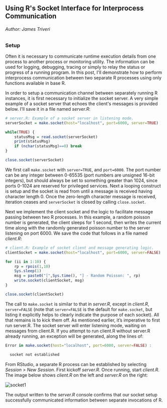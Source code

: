 
## Using R's Socket Interface for Interprocess Communication
###### Author: James Triveri


### Setup


Often it is necessary to communicate runtime execution details from one process to another process or monitoring utility. The information can be used for logging, debugging, tracing or simply to relay the status or progress of a running program. In this post, I'll demonstrate how to perform interprocess communication between two separate R processes using only functions available in base R. 


In order to setup a communication channel between separately running R instances, it is first necessary to initialize the socket server. A very simple example of a socket server that echoes the client's messages is provided below. I'll save it in a file named *server.R*:

```R
# server.R: Example of a socket server in listening mode.
serverSocket = make.socket(host="localhost", port=6000, server=TRUE)

while(TRUE) {
    statusMsg = read.socket(serverSocket)
    print(statusMsg)
    if (nchar(statusMsg)==0) break
} 

close.socket(serverSocket)
```

We first call `make.socket` with `server=TRUE`, and `port=6000`. The port number can be any integer between 0-65535 (port numbers are unsigned 16-bit integers), but should always be set to something greater than 1024, since ports 0-1024 are reserved for privileged services. Next a looping construct is setup and the socket is read from until a message is received having character length 0. Once the zero-length character message is received, iteration ceases and `serverSocket` is closed by calling `close.socket`.

Next we implement the client socket and the logic to facilitate message passing between two R processes. In this example, a random poisson number is generated, the client sleeps for 1 second, then writes the current time along with the randomly generated poisson number to the server listening on port 6000. We save the code that follows in a file named *client.R*:

```R
# client.R: Example of socket client and message generating logic.
clientSocket = make.socket(host="localhost", port=6000, server=FALSE)

for (ii in 1:10) {
    rp = rpois(1,10)
    Sys.sleep(1)
    msg = paste0("[",Sys.time(), "] - Random Poisson: ", rp)
    write.socket(clientSocket, msg)
}

close.socket(clientSocket)
```

The call to `make.socket` is similar to that in *server.R*, except in *client.R*, `server=FALSE` (note that `server=FALSE` is the default for `make.socket`, but listing it explicitly helps to clearly indicate the purpose of each socket). 
All that remains is to kick them off. As mentioned earlier, it’s imperative to first run server.R. The socket server will enter listening mode, waiting on messages from client.R. If you attempt to run client.R without server.R already running, an exception will be generated, along the lines of:


```R
Error in make.socket(host="localhost", port=6000, server=FALSE) : 

  socket not established
```

From RStudio, a separate R process can be established by selecting *Session > New Session*. First kickoff *server.R*. Once running, start *client.R*. The image below shows *client.R* on the left and *server.R* on the right:


![socket1](https://git.guidehome.com/projects/AC/repos/tutorials/browse/Supporting/socket1.png)


The output written to the *server.R* console confirms that our socket setup successfully communicated information between separate invocations of R. 

